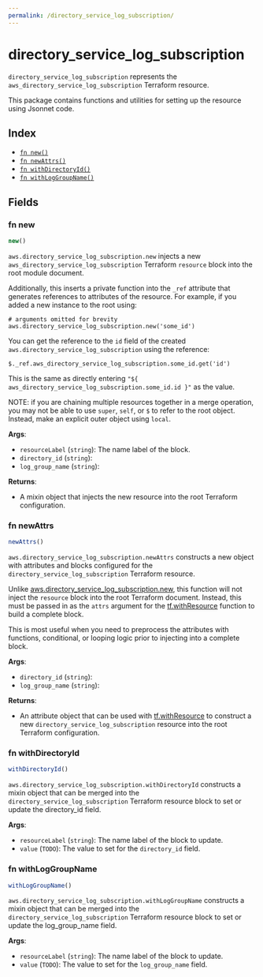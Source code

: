 ```yaml
---
permalink: /directory_service_log_subscription/
---
```


# directory_service_log_subscription

`directory_service_log_subscription` represents the `aws_directory_service_log_subscription` Terraform resource.



This package contains functions and utilities for setting up the resource using Jsonnet code.


## Index

* [`fn new()`](#fn-new)
* [`fn newAttrs()`](#fn-newattrs)
* [`fn withDirectoryId()`](#fn-withdirectoryid)
* [`fn withLogGroupName()`](#fn-withloggroupname)

## Fields

### fn new

```ts
new()
```


`aws.directory_service_log_subscription.new` injects a new `aws_directory_service_log_subscription` Terraform `resource`
block into the root module document.

Additionally, this inserts a private function into the `_ref` attribute that generates references to attributes of the
resource. For example, if you added a new instance to the root using:

    # arguments omitted for brevity
    aws.directory_service_log_subscription.new('some_id')

You can get the reference to the `id` field of the created `aws.directory_service_log_subscription` using the reference:

    $._ref.aws_directory_service_log_subscription.some_id.get('id')

This is the same as directly entering `"${ aws_directory_service_log_subscription.some_id.id }"` as the value.

NOTE: if you are chaining multiple resources together in a merge operation, you may not be able to use `super`, `self`,
or `$` to refer to the root object. Instead, make an explicit outer object using `local`.

**Args**:
  - `resourceLabel` (`string`): The name label of the block.
  - `directory_id` (`string`): 
  - `log_group_name` (`string`): 

**Returns**:
- A mixin object that injects the new resource into the root Terraform configuration.


### fn newAttrs

```ts
newAttrs()
```


`aws.directory_service_log_subscription.newAttrs` constructs a new object with attributes and blocks configured for the `directory_service_log_subscription`
Terraform resource.

Unlike [aws.directory_service_log_subscription.new](#fn-directoryservicelogsubscriptionnew), this function will not inject the `resource`
block into the root Terraform document. Instead, this must be passed in as the `attrs` argument for the
[tf.withResource](https://github.com/tf-libsonnet/core/tree/main/docs#fn-withresource) function to build a complete block.

This is most useful when you need to preprocess the attributes with functions, conditional, or looping logic prior to
injecting into a complete block.

**Args**:
  - `directory_id` (`string`): 
  - `log_group_name` (`string`): 

**Returns**:
  - An attribute object that can be used with [tf.withResource](https://github.com/tf-libsonnet/core/tree/main/docs#fn-withresource) to construct a new `directory_service_log_subscription` resource into the root Terraform configuration.


### fn withDirectoryId

```ts
withDirectoryId()
```

`aws.directory_service_log_subscription.withDirectoryId` constructs a mixin object that can be merged into the `directory_service_log_subscription`
Terraform resource block to set or update the directory_id field.



**Args**:
  - `resourceLabel` (`string`): The name label of the block to update.
  - `value` (`TODO`): The value to set for the `directory_id` field.


### fn withLogGroupName

```ts
withLogGroupName()
```

`aws.directory_service_log_subscription.withLogGroupName` constructs a mixin object that can be merged into the `directory_service_log_subscription`
Terraform resource block to set or update the log_group_name field.



**Args**:
  - `resourceLabel` (`string`): The name label of the block to update.
  - `value` (`TODO`): The value to set for the `log_group_name` field.
